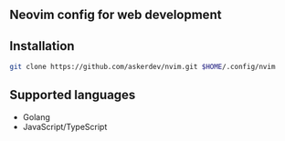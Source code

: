 ## Neovim config for web development

## Installation

```bash
git clone https://github.com/askerdev/nvim.git $HOME/.config/nvim
```

## Supported languages

- Golang
- JavaScript/TypeScript

